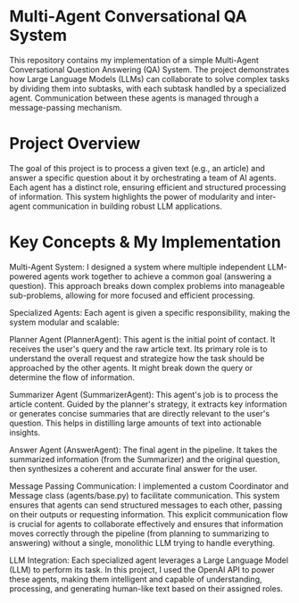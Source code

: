 # Multi-Agent Conversational QA System
This repository contains my implementation of a simple Multi-Agent Conversational Question Answering (QA) System. The project demonstrates how Large Language Models (LLMs) can collaborate to solve complex tasks by dividing them into subtasks, with each subtask handled by a specialized agent. Communication between these agents is managed through a message-passing mechanism.

# Project Overview
The goal of this project is to process a given text (e.g., an article) and answer a specific question about it by orchestrating a team of AI agents. Each agent has a distinct role, ensuring efficient and structured processing of information. This system highlights the power of modularity and inter-agent communication in building robust LLM applications.

# Key Concepts & My Implementation
Multi-Agent System: I designed a system where multiple independent LLM-powered agents work together to achieve a common goal (answering a question). This approach breaks down complex problems into manageable sub-problems, allowing for more focused and efficient processing.

Specialized Agents: Each agent is given a specific responsibility, making the system modular and scalable:

Planner Agent (PlannerAgent): This agent is the initial point of contact. It receives the user's query and the raw article text. Its primary role is to understand the overall request and strategize how the task should be approached by the other agents. It might break down the query or determine the flow of information.

Summarizer Agent (SummarizerAgent): This agent's job is to process the article content. Guided by the planner's strategy, it extracts key information or generates concise summaries that are directly relevant to the user's question. This helps in distilling large amounts of text into actionable insights.

Answer Agent (AnswerAgent): The final agent in the pipeline. It takes the summarized information (from the Summarizer) and the original question, then synthesizes a coherent and accurate final answer for the user.

Message Passing Communication: I implemented a custom Coordinator and Message class (agents/base.py) to facilitate communication. This system ensures that agents can send structured messages to each other, passing on their outputs or requesting information. This explicit communication flow is crucial for agents to collaborate effectively and ensures that information moves correctly through the pipeline (from planning to summarizing to answering) without a single, monolithic LLM trying to handle everything.

LLM Integration: Each specialized agent leverages a Large Language Model (LLM) to perform its task. In this project, I used the OpenAI API to power these agents, making them intelligent and capable of understanding, processing, and generating human-like text based on their assigned roles.
